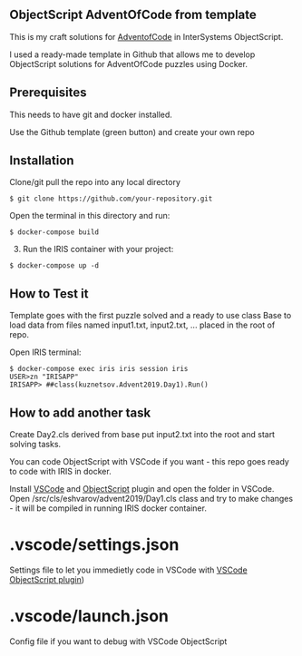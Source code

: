 ## ObjectScript AdventOfCode from template
This is my craft solutions for [AdventofCode](https://adventofcode.com/2019) in InterSystems ObjectScript.

I used a ready-made template in Github that allows me to develop ObjectScript solutions for AdventOfCode puzzles using Docker.

## Prerequisites
This needs to have git and docker installed.

Use the Github template (green button) and create your own repo

## Installation 

Clone/git pull the repo into any local directory

```
$ git clone https://github.com/your-repository.git
```

Open the terminal in this directory and run:

```
$ docker-compose build
```

3. Run the IRIS container with your project:

```
$ docker-compose up -d
```

## How to Test it

Template goes with the first puzzle solved and a ready to use class Base to load data from files named input1.txt, input2.txt, ... placed in the root of repo.

Open IRIS terminal:

```
$ docker-compose exec iris iris session iris
USER>zn "IRISAPP"
IRISAPP> ##class(kuznetsov.Advent2019.Day1).Run()
```

## How to add another task
Create Day2.cls derived from base
put input2.txt into the root and start solving tasks.

You can code ObjectScript with VSCode if you want - this repo goes ready to code with IRIS in docker.

Install [VSCode](https://code.visualstudio.com/) and [ObjectScript](https://marketplace.visualstudio.com/items?itemName=daimor.vscode-objectscript) plugin and open the folder in VSCode.
Open /src/cls/eshvarov/advent2019/Day1.cls class and try to make changes - it will be compiled in running IRIS docker container.

# .vscode/settings.json

Settings file to let you immedietly code in VSCode with [VSCode ObjectScript plugin](https://marketplace.visualstudio.com/items?itemName=daimor.vscode-objectscript))

# .vscode/launch.json
Config file if you want to debug with VSCode ObjectScript
